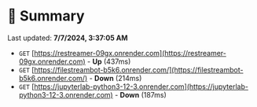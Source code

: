 # 📖 Summary
Last updated: **7/7/2024, 3:37:05 AM**

- `GET` [https://restreamer-09gx.onrender.com](https://restreamer-09gx.onrender.com) - **Up** (437ms)
- `GET` [https://filestreambot-b5k6.onrender.com/](https://filestreambot-b5k6.onrender.com/) - **Down** (214ms)
- `GET` [https://jupyterlab-python3-12-3.onrender.com](https://jupyterlab-python3-12-3.onrender.com) - **Down** (187ms)
